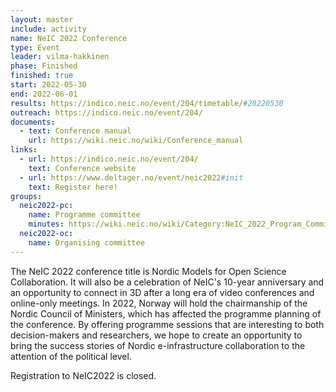 ```yaml
---
layout: master
include: activity
name: NeIC 2022 Conference
type: Event
leader: vilma-hakkinen
phase: Finished
finished: true
start: 2022-05-30
end: 2022-06-01
results: https://indico.neic.no/event/204/timetable/#20220530
outreach: https://indico.neic.no/event/204/
documents:
  - text: Conference manual
    url: https://wiki.neic.no/wiki/Conference_manual
links:
  - url: https://indico.neic.no/event/204/
    text: Conference website
  - url: https://www.deltager.no/event/neic2022#init
    text: Register here! 
groups:
  neic2022-pc:
    name: Programme committee
    minutes: https://wiki.neic.no/wiki/Category:NeIC_2022_Program_Committee_meetings
  neic2022-oc:
    name: Organising committee
---
```


The NeIC 2022 conference title is Nordic Models for Open Science Collaboration. It will also be a celebration of NeIC's 10-year anniversary and an opportunity to connect in 3D after a long era of video conferences and online-only meetings. In 2022, Norway will hold the chairmanship of the Nordic Council of Ministers, which has affected the programme planning of the conference. By offering programme sessions that are interesting to both decision-makers and researchers, we hope to create an opportunity to bring the success stories of Nordic e-infrastructure collaboration to the attention of the political level. 

Registration to NeIC2022 is closed.